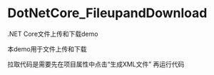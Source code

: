 # DotNetCore_FileupandDownload
.NET Core文件上传和下载demo

本demo用于文件上传和下载

拉取代码是需要先在项目属性中点击“生成XML文件”
再运行代码
